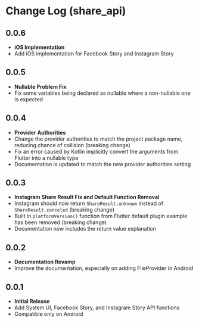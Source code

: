 # Change Log (share_api)

## 0.0.6
* **iOS Implementation**
* Add iOS implementation for Facebook Story and Instagram Story

## 0.0.5
* **Nullable Problem Fix**
* Fix some variables being declared as nullable where a non-nullable one is expected

## 0.0.4
* **Provider Authorities**
* Change the provider authorities to match the project package name, reducing chance of collision (breaking change)
* Fix an error caused by Kotlin implicitly convert the arguments from Flutter into a nullable type
* Documentation is updated to match the new provider authorities setting

## 0.0.3

* **Instagram Share Result Fix and Default Function Removal**
* Instagram should now return `ShareResult.unknown` instead of `ShareResult.canceled` (breaking change)
* Built in `platformVersion()` function from Flutter default plugin example has been removed (breaking change)
* Documentation now includes the return value explanation

## 0.0.2

* **Documentation Revamp**
* Improve the documentation, especially on adding FileProvider in Android

## 0.0.1

* **Initial Release**
* Add System UI, Facebook Story, and Instagram Story API functions
* Compatible only on Android
